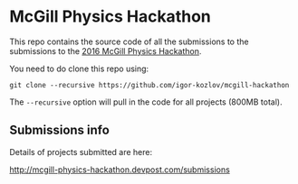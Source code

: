 McGill Physics Hackathon
========================

This repo contains the source code of all the submissions to the 
submissions to the [2016 McGill Physics Hackathon](http://www.physics.mcgill.ca/hackathon2016/).

You need to do clone this repo using:

    git clone --recursive https://github.com/igor-kozlov/mcgill-hackathon

The `--recursive` option will pull in the code for all projects (800MB total).



Submissions info
----------------
Details of projects submitted are here:

http://mcgill-physics-hackathon.devpost.com/submissions





